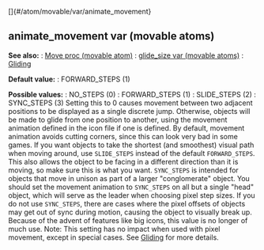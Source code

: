 []{#/atom/movable/var/animate_movement}
  ## animate_movement var (movable atoms)
  **See also:**
  :   [Move proc (movable atom)](ref/atom/movable/proc/Move)
  :   [glide_size var (movable atoms)](ref/atom/movable/var/glide_size)
  :   [Gliding](ref/%7Bnotes%7D/gliding)
  <!-- -->
  **Default value:**
  :   FORWARD_STEPS (1)
  <!-- -->
  **Possible values:**
  :   NO_STEPS (0)
  :   FORWARD_STEPS (1)
  :   SLIDE_STEPS (2)
  :   SYNC_STEPS (3)
  Setting this to 0 causes movement between two adjacent positions to be
  displayed as a single discrete jump. Otherwise, objects will be made to
  glide from one position to another, using the movement animation defined
  in the icon file if one is defined.
  By default, movement animation avoids cutting corners, since this can
  look very bad in some games. If you want objects to take the shortest
  (and smoothest) visual path when moving around, use `SLIDE_STEPS`
  instead of the default `FORWARD_STEPS`. This also allows the object to
  be facing in a different direction than it is moving, so make sure this
  is what you want.
  `SYNC_STEPS` is intended for objects that move in unison as part of a
  larger \"conglomerate\" object. You should set the movement animation to
  `SYNC_STEPS` on all but a single \"head\" object, which will serve as
  the leader when choosing pixel step sizes. If you do not use
  `SYNC_STEPS`, there are cases where the pixel offsets of objects may get
  out of sync during motion, causing the object to visually break up.
  Because of the advent of features like big icons, this value is no
  longer of much use.
  Note: This setting has no impact when used with pixel movement, except
  in special cases. See [Gliding](ref/%7Bnotes%7D/gliding) for more details.